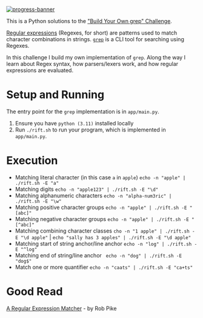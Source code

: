 [![progress-banner](https://backend.codecrafters.io/progress/grep/2fc3dee7-051d-4ada-8694-006b6191d753)](https://app.codecrafters.io/users/codecrafters-bot?r=2qF)

This is a Python solutions to the
["Build Your Own grep" Challenge](https://app.codecrafters.io/courses/grep/overview).

[Regular expressions](https://en.wikipedia.org/wiki/Regular_expression)
(Regexes, for short) are patterns used to match character combinations in
strings. [`grep`](https://en.wikipedia.org/wiki/Grep) is a CLI tool for
searching using Regexes.

In this challenge I build my own implementation of `grep`. Along the way
I learn about Regex syntax, how parsers/lexers work, and how regular
expressions are evaluated.

# Setup and Running

The entry point for the `grep` implementation is in `app/main.py`.

1. Ensure you have `python (3.11)` installed locally
1. Run `./rift.sh` to run your program, which is implemented in
   `app/main.py`.

# Execution

- Matching literal character (in this case `a` in `apple`) `echo -n "apple" | ./rift.sh -E "a"`
- Matching digits `echo -n "apple123" | ./rift.sh -E "\d"`
- Matching alphanumeric characters `echo -n "alpha-num3ric" | ./rift.sh -E "\w"`
- Matching positive character groups `echo -n "apple" | ./rift.sh -E "[abc]"`
- Matching negative character groups `echo -n "apple" | ./rift.sh -E "[^abc]"`
- Matching combining character classes `cho -n "1 apple" | ./rift.sh -E "\d apple"` | `echo "sally has 3 apples" | ./rift.sh -E "\d apple"`
- Matching start of string anchor/line anchor `echo -n "log" | ./rift.sh -E "^log"`
- Matching end of string/line anchor ` echo -n "dog" | ./rift.sh -E "dog$"`
- Match one or more quantifier `echo -n "caats" | ./rift.sh -E "ca+ts"`

# Good Read

[A Regular Expression Matcher](https://www.cs.princeton.edu/courses/archive/spr09/cos333/beautiful.html) - by Rob Pike
